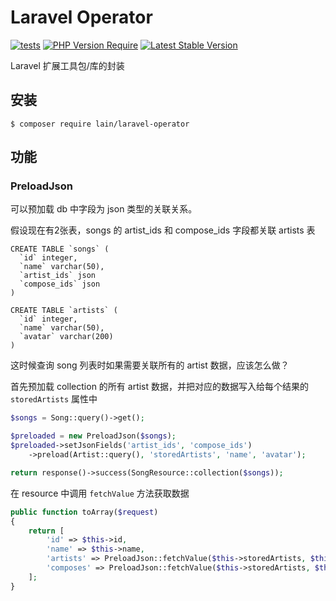 # Laravel Operator

[![tests](https://github.com/xuliangTang/laravel-test-generator/workflows/tests/badge.svg?branch=main)](https://github.com/xuliangTang/laravel-operator/actions?query=workflow:tests+branch:master)
[![PHP Version Require](https://img.shields.io/packagist/php-v/lain/laravel-operator)](https://packagist.org/packages/lain/laravel-operator)
[![Latest Stable Version](https://img.shields.io/github/v/release/xuliangTang/laravel-operator)](https://packagist.org/packages/lain/laravel-operator)

Laravel 扩展工具包/库的封装

## 安装

```
$ composer require lain/laravel-operator
```

## 功能

### PreloadJson

可以预加载 db 中字段为 json 类型的关联关系。

假设现在有2张表，songs 的 artist_ids 和 compose_ids 字段都关联 artists 表

```postgresql
CREATE TABLE `songs` (
  `id` integer,
  `name` varchar(50),
  `artist_ids` json
  `compose_ids` json
) 

CREATE TABLE `artists` (
  `id` integer,
  `name` varchar(50),
  `avatar` varchar(200)
) 
```

这时候查询 song 列表时如果需要关联所有的 artist 数据，应该怎么做？

首先预加载 collection 的所有 artist 数据，并把对应的数据写入给每个结果的 ``storedArtists`` 属性中

```php
$songs = Song::query()->get();

$preloaded = new PreloadJson($songs);
$preloaded->setJsonFields('artist_ids', 'compose_ids')
	->preload(Artist::query(), 'storedArtists', 'name', 'avatar');

return response()->success(SongResource::collection($songs));
```

在 resource 中调用 ``fetchValue`` 方法获取数据

```php
public function toArray($request)
{
    return [
        'id' => $this->id,
        'name' => $this->name,
        'artists' => PreloadJson::fetchValue($this->storedArtists, $this->artist_ids),
        'composes' => PreloadJson::fetchValue($this->storedArtists, $this->compose_ids)
    ];
}
```

